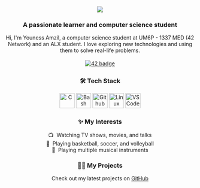 <h1 align="center">
  <a href="https://git.io/typing-svg">
    <img src="https://readme-typing-svg.herokuapp.com/?lines=Hello%2C+there!+%F0%9F%91%8B;My+name+is+Youness...;Nice+to+meet+you!&center=true&size=30">
  </a>
</h1>

<h3 align="center">A passionate learner and computer science student</h3>

<p align="center">
  Hi, I'm Youness Amzil, a computer science student at UM6P - 1337 MED (42 Network) and an ALX student. I love exploring new technologies and using them to solve real-life problems. </p>

<p align="center">
  <a href="https://badge.mediaplus.ma/darkblue/yoamzil" target="_blank">
    <img src="https://badge.mediaplus.ma/darkblue/yoamzil" alt="42 badge" style="vertical-align:top; margin:4px">
  </a>
</p>

<h3 align="center">🛠️ Tech Stack</h3>
<p align="center">
  <img src="https://cdn.jsdelivr.net/gh/devicons/devicon/icons/c/c-original.svg" alt="C" height="40" width="40"/>
  <img src="https://cdn.jsdelivr.net/gh/devicons/devicon/icons/bash/bash-original.svg" alt="Bash" height="40" width="40"/>
  <img src="https://cdn.jsdelivr.net/gh/devicons/devicon/icons/github/github-original.svg" alt="Github" height="40" width="40"/>
  <img src="https://cdn.jsdelivr.net/gh/devicons/devicon/icons/linux/linux-original.svg" alt="Linux" height="40" width="40"/>
  <img src="https://cdn.jsdelivr.net/gh/devicons/devicon/icons/vscode/vscode-original.svg" alt="VS Code" height="40" width="40"/>
</p>

<h3 align="center">✨ My Interests</h3>
<p align="center">
  📺&nbsp;&nbsp;Watching TV shows, movies, and talks<br>
  🏀&nbsp;&nbsp;Playing basketball, soccer, and volleyball<br>
  🎸&nbsp;&nbsp;Playing multiple musical instruments<br>
</p>

<h3 align="center">👨‍💻 My Projects</h3>
<p align="center">
  Check out my latest projects on <a href="https://github.com/yoamzil" target="_blank">GitHub</a>
</p>
